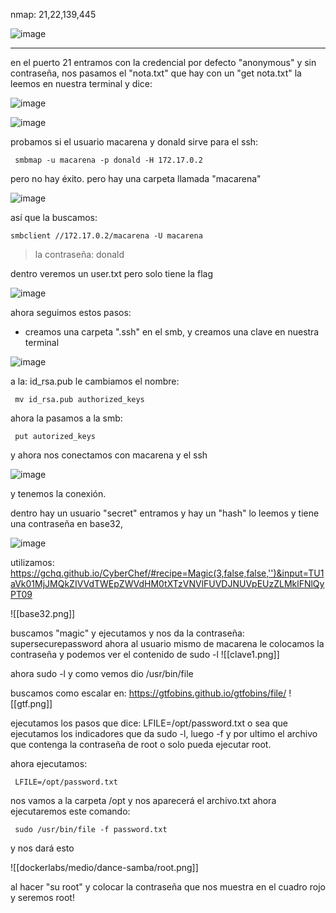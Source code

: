 nmap: 21,22,139,445

![image](https://github.com/user-attachments/assets/8a92508a-6613-4fc4-86bd-79b8cc649807)

---
en el puerto 21 entramos con la credencial por defecto "anonymous" y sin contraseña, nos pasamos el "nota.txt" que hay con un "get nota.txt"
la leemos en nuestra terminal y dice: 

![image](https://github.com/user-attachments/assets/85125c7a-8a6e-4eb0-a760-0e87c374e183)

![image](https://github.com/user-attachments/assets/86766d53-0e15-4cbe-b698-c6575e4a5d86)


probamos si el usuario macarena  y donald sirve para el ssh:

     smbmap -u macarena -p donald -H 172.17.0.2 


pero no hay éxito.
pero hay una carpeta llamada "macarena"

![image](https://github.com/user-attachments/assets/72438aba-5e40-4b1e-b096-2bcc53dbd58c)

así que la buscamos:

    smbclient //172.17.0.2/macarena -U macarena 

>la contraseña: donald

dentro veremos un user.txt pero solo tiene la flag

![image](https://github.com/user-attachments/assets/5c4077fb-161c-474a-9856-ec1b24f3e608)

ahora seguimos estos pasos:
* creamos una carpeta ".ssh" en el smb, y creamos una clave en nuestra terminal
  
![image](https://github.com/user-attachments/assets/6923efc8-5fe8-406a-b9f2-d3d2f9f0cc7c)

a la: id_rsa.pub le cambiamos el nombre: 

     mv id_rsa.pub authorized_keys

ahora la pasamos a la smb:

     put autorized_keys 

y ahora nos conectamos con macarena y el ssh

![image](https://github.com/user-attachments/assets/691187de-1ab0-4334-9399-8fa71eece227)

y tenemos la conexión. 

dentro hay un usuario "secret" entramos y hay un "hash" lo leemos y tiene una contraseña en base32, 

![image](https://github.com/user-attachments/assets/3a195503-6ef1-415a-9d72-8049fe72ef85)

utilizamos: https://gchq.github.io/CyberChef/#recipe=Magic(3,false,false,'')&input=TU1aVk01MjJMQkZIVVdTWEpZWVdHM0tXTzVNVlFUVDJNUVpEUzZLMklFNlQyPT09

![[base32.png]]

buscamos "magic" y ejecutamos y nos da la contraseña: supersecurepassword
ahora al usuario mismo de macarena le colocamos la contraseña y podemos ver el contenido de sudo -l
![[clave1.png]]

ahora sudo -l y como vemos dio /usr/bin/file

buscamos como escalar en: https://gtfobins.github.io/gtfobins/file/
![[gtf.png]]

ejecutamos los pasos que dice: LFILE=/opt/password.txt
o sea que ejecutamos los indicadores que da sudo -l, luego -f y por ultimo el archivo que contenga la contraseña de root o solo pueda ejecutar root.

ahora ejecutamos:

     LFILE=/opt/password.txt

nos vamos a la carpeta /opt y nos aparecerá el archivo.txt
ahora ejecutaremos este comando:

     sudo /usr/bin/file -f password.txt

y nos dará esto

![[dockerlabs/medio/dance-samba/root.png]]

al hacer "su root" y colocar la contraseña que nos muestra en el cuadro rojo y seremos root!
